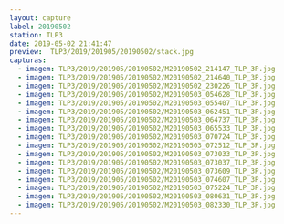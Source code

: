 ```yaml
---
layout: capture
label: 20190502
station: TLP3
date: 2019-05-02 21:41:47
preview:  TLP3/2019/201905/20190502/stack.jpg
capturas:
  - imagem: TLP3/2019/201905/20190502/M20190502_214147_TLP_3P.jpg
  - imagem: TLP3/2019/201905/20190502/M20190502_214640_TLP_3P.jpg
  - imagem: TLP3/2019/201905/20190502/M20190502_230226_TLP_3P.jpg
  - imagem: TLP3/2019/201905/20190502/M20190503_054628_TLP_3P.jpg
  - imagem: TLP3/2019/201905/20190502/M20190503_055407_TLP_3P.jpg
  - imagem: TLP3/2019/201905/20190502/M20190503_062451_TLP_3P.jpg
  - imagem: TLP3/2019/201905/20190502/M20190503_064737_TLP_3P.jpg
  - imagem: TLP3/2019/201905/20190502/M20190503_065533_TLP_3P.jpg
  - imagem: TLP3/2019/201905/20190502/M20190503_070724_TLP_3P.jpg
  - imagem: TLP3/2019/201905/20190502/M20190503_072512_TLP_3P.jpg
  - imagem: TLP3/2019/201905/20190502/M20190503_073033_TLP_3P.jpg
  - imagem: TLP3/2019/201905/20190502/M20190503_073037_TLP_3P.jpg
  - imagem: TLP3/2019/201905/20190502/M20190503_073609_TLP_3P.jpg
  - imagem: TLP3/2019/201905/20190502/M20190503_074607_TLP_3P.jpg
  - imagem: TLP3/2019/201905/20190502/M20190503_075224_TLP_3P.jpg
  - imagem: TLP3/2019/201905/20190502/M20190503_080631_TLP_3P.jpg
  - imagem: TLP3/2019/201905/20190502/M20190503_082330_TLP_3P.jpg
---
```

